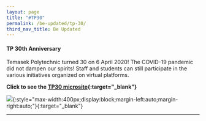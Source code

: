 ```yaml
---
layout: page
title: "#TP30"
permalink: /be-updated/tp-30/
third_nav_title: Be Updated
---
```

#### TP 30th Anniversary ####
Temasek Polytechnic turned 30 on 6 April 2020! The COVID-19 pandemic did not dampen our spirits! Staff and students can still participate in the various initiatives organized on virtual platforms. 
    
**Click to see the [TP30 microsite](https://www.tp.edu.sg/30/){:target="_blank"}**
    
[![]({{site.baseurl}}/images/tp30.gif)](https://www.instagram.com/stories/highlights/17875370815546512/){:style="max-width:400px;display:block;margin-left:auto;margin-right:auto;"}{:target="_blank"}

---
